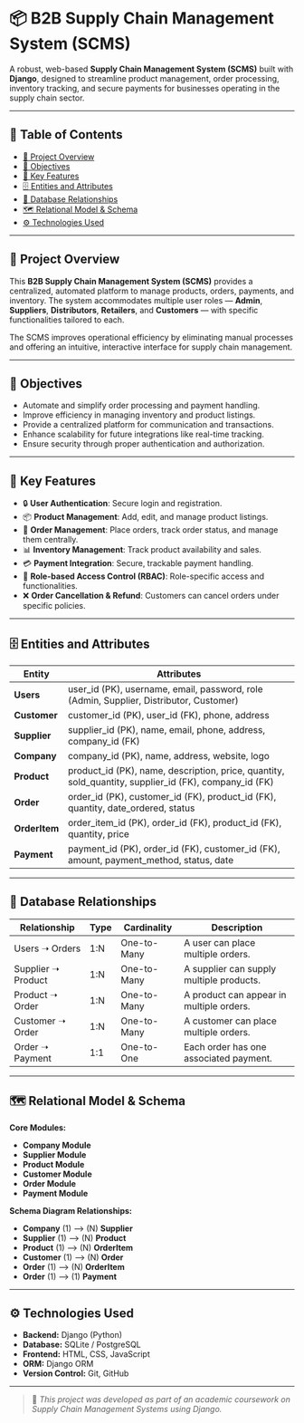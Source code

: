 # 📦 B2B Supply Chain Management System (SCMS)

A robust, web-based **Supply Chain Management System (SCMS)** built with **Django**, designed to streamline product management, order processing, inventory tracking, and secure payments for businesses operating in the supply chain sector.

---

## 📑 Table of Contents

- [📖 Project Overview](#-project-overview)
- [🎯 Objectives](#-objectives)
- [🔑 Key Features](#-key-features)
- [🗄️ Entities and Attributes](#-entities-and-attributes)
- [🔗 Database Relationships](#-database-relationships)
- [🗺️ Relational Model & Schema](#-relational-model--schema)
- [⚙️ Technologies Used](#-technologies-used)

---

## 📖 Project Overview

This **B2B Supply Chain Management System (SCMS)** provides a centralized, automated platform to manage products, orders, payments, and inventory. The system accommodates multiple user roles — **Admin**, **Suppliers**, **Distributors**, **Retailers**, and **Customers** — with specific functionalities tailored to each.

The SCMS improves operational efficiency by eliminating manual processes and offering an intuitive, interactive interface for supply chain management.

---

## 🎯 Objectives

- Automate and simplify order processing and payment handling.
- Improve efficiency in managing inventory and product listings.
- Provide a centralized platform for communication and transactions.
- Enhance scalability for future integrations like real-time tracking.
- Ensure security through proper authentication and authorization.

---

## 🔑 Key Features

- 🔒 **User Authentication**: Secure login and registration.
- 📦 **Product Management**: Add, edit, and manage product listings.
- 📑 **Order Management**: Place orders, track order status, and manage them centrally.
- 📊 **Inventory Management**: Track product availability and sales.
- 💳 **Payment Integration**: Secure, trackable payment handling.
- 👥 **Role-based Access Control (RBAC)**: Role-specific access and functionalities.
- ❌ **Order Cancellation & Refund**: Customers can cancel orders under specific policies.

---

## 🗄️ Entities and Attributes

| Entity    | Attributes                                                                                      |
|-----------|-------------------------------------------------------------------------------------------------|
| **Users** | user_id (PK), username, email, password, role (Admin, Supplier, Distributor, Customer)           |
| **Customer** | customer_id (PK), user_id (FK), phone, address                                                  |
| **Supplier** | supplier_id (PK), name, email, phone, address, company_id (FK)                                  |
| **Company** | company_id (PK), name, address, website, logo                                                    |
| **Product** | product_id (PK), name, description, price, quantity, sold_quantity, supplier_id (FK), company_id (FK) |
| **Order** | order_id (PK), customer_id (FK), product_id (FK), quantity, date_ordered, status                   |
| **OrderItem** | order_item_id (PK), order_id (FK), product_id (FK), quantity, price                             |
| **Payment** | payment_id (PK), order_id (FK), customer_id (FK), amount, payment_method, status, date           |

---

## 🔗 Database Relationships

| Relationship                     | Type   | Cardinality | Description                                                                 |
|----------------------------------|--------|-------------|-----------------------------------------------------------------------------|
| Users ➝ Orders                   | 1:N    | One-to-Many | A user can place multiple orders.                                           |
| Supplier ➝ Product               | 1:N    | One-to-Many | A supplier can supply multiple products.                                    |
| Product ➝ Order                  | 1:N    | One-to-Many | A product can appear in multiple orders.                                    |
| Customer ➝ Order                 | 1:N    | One-to-Many | A customer can place multiple orders.                                       |
| Order ➝ Payment                  | 1:1    | One-to-One  | Each order has one associated payment.                                      |

---

## 🗺️ Relational Model & Schema

**Core Modules:**
- **Company Module**
- **Supplier Module**
- **Product Module**
- **Customer Module**
- **Order Module**
- **Payment Module**

**Schema Diagram Relationships:**

- **Company** (1) ⟶ (N) **Supplier**
- **Supplier** (1) ⟶ (N) **Product**
- **Product** (1) ⟶ (N) **OrderItem**
- **Customer** (1) ⟶ (N) **Order**
- **Order** (1) ⟶ (N) **OrderItem**
- **Order** (1) ⟶ (1) **Payment**

---

## ⚙️ Technologies Used

- **Backend:** Django (Python)
- **Database:** SQLite / PostgreSQL
- **Frontend:** HTML, CSS, JavaScript
- **ORM:** Django ORM
- **Version Control:** Git, GitHub

---

> 📌 _This project was developed as part of an academic coursework on Supply Chain Management Systems using Django._
